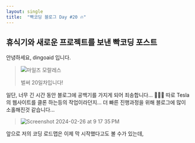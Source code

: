 ```yaml
---
layout: single
title:  "빡코딩 블로그 Day #20 🔥"
---
```


## 휴식기와 새로운 프로젝트를 보낸 빡코딩 포스트

안녕하세요, dingoaid 입니다.

> ![마일즈 모랄레스](https://github.com/dingoaid/dingoaid_blog/assets/107102476/15750192-47c9-441c-869f-96acd480557d)
>
> 벌써 20일차입니다!

일단, 너무 긴 시간 동안 블로그에 공백기를 가지게 되어 죄송합니다... 🙇🏻‍♂️
따로 Tesla의 웹사이트를 클론 하는등의 작업이라던지... 더 빠른 진행과정을 위해 블로그에 많이 소홀해진것 같습니다...

> ![Screenshot 2024-02-26 at 9 17 35 PM](https://github.com/dingoaid/dingoaid_blog/assets/107102476/3771fd05-bec7-47de-a78b-5b28c1638c1a)

앞으로 저의 코딩 로드맵은 이제 막 시작했다고도 볼 수가 있는데,
